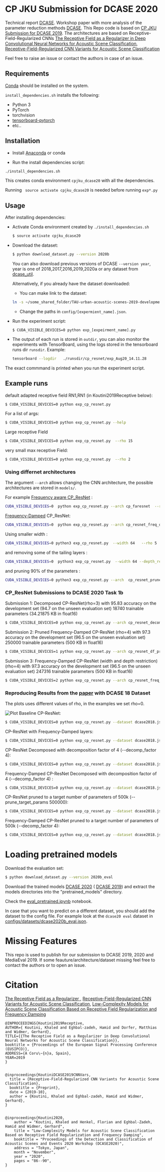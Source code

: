 # CP JKU Submission for DCASE 2020

Technical report [DCASE](http://dcase.community/documents/challenge2020/technical_reports/DCASE2020_Koutini_142.pdf). 
Workshop paper with more analysis of the parameter reduction methods [DCASE](http://dcase.community/documents/workshop2020/proceedings/DCASE2020Workshop_Koutini_91.pdf).
This Repo code is based on [CP JKU Submission for DCASE 2019](https://github.com/kkoutini/cpjku_dcase19). 
The architectures are based on Receptive-Field-Regularized CNNs  [The Receptive Field as a Regularizer in Deep Convolutional Neural Networks for Acoustic Scene Classification]( https://arxiv.org/abs/1907.01803), [Receptive-Field-Regularized CNN Variants for Acoustic Scene Classification](https://arxiv.org/abs/1909.02859)

Feel free to raise an issue or contact the authors in case of an issue.


## Requirements

[Conda]( https://conda.io/projects/conda/en/latest/user-guide/install/index.html?highlight=conda ) should be installed on the system.

```install_dependencies.sh``` installs the following:
* Python 3
* PyTorch  
* torchvision
* [tensorboard-pytorch]( https://github.com/lanpa/tensorboard-pytorch )
* etc..

## Installation
* Install [Anaconda](https://www.anaconda.com/) or conda

* Run the install dependencies script:
```bash
./install_dependencies.sh
```
This creates conda environment ```cpjku_dcase20``` with all the dependencies.

Running
``` source activate cpjku_dcase20``` is needed before running ```exp*.py```


## Usage
After installing dependencies:

- Activate Conda environment created by ```./install_dependencies.sh```
    ```bash
    $ source activate cpjku_dcase20
    ```

- Download the dataset:
    ```bash
    $ python download_dataset.py --version 2020b
    ```
    You can also download previous versions of DCASE ```--version year```, year is one of 2018,2017,2016,2019,2020a or any dataset from [dcase_util](https://dcase-repo.github.io/dcase_util/datasets.html).
    
    Alternatively, if you already have the dataset downloaded:
    - You can make link to the dataset: 
    ```bash
    ln -s ~/some_shared_folder/TAU-urban-acoustic-scenes-2019-development ./datasets/TAU-urban-acoustic-scenes-2019-development
    ```
    
    - Change the paths in ```config/[expermient_name].json```.
    
- Run the experiment script:
    ```
    $ CUDA_VISIBLE_DEVICES=0 python exp_[expeirment_name].py 
    ```
- The output of each run is stored in ``outdir``, you can also monitor the experiments with TensorBoard, using the logs stored in the tensorboard runs dir ```runsdir```. 
 Example: 
     ```bash
     tensorboard --logdir   ./runsdir/cp_resnet/exp_Aug20_14.11.28
     ```
 The exact commmand is printed when you run the experiment script.


## Example runs
default adapted receptive field RN1,RN1 (in Koutini2019Receptive below):
```bash 
$ CUDA_VISIBLE_DEVICES=0 python exp_cp_resnet.py 
```
For a list of args:
```bash 
$ CUDA_VISIBLE_DEVICES=0 python exp_cp_resnet.py --help
```

Large receptive Field
```bash 
$ CUDA_VISIBLE_DEVICES=0 python exp_cp_resnet.py  --rho 15
```
very small max receptive Field:

```bash 
$ CUDA_VISIBLE_DEVICES=0 python exp_cp_resnet.py  --rho 2
```
### Using differnet architectures
The argument ```--arch``` allows changing the CNN architecture, the possible architectures are stored in ```models/```.


For example [Frequency aware CP_ResNet](https://arxiv.org/abs/1909.02859) : 

```bash
CUDA_VISIBLE_DEVICES=0  python exp_cp_resnet.py --arch cp_faresnet  --rho 5

```
[Frequency-Damped](http://dcase.community/documents/workshop2020/proceedings/DCASE2020Workshop_Koutini_91.pdf) CP_ResNet:
```bash
CUDA_VISIBLE_DEVICES=0  python exp_cp_resnet.py --arch cp_resnet_freq_damp  --rho 7

```

Using  smaller width :
```bash
CUDA_VISIBLE_DEVICES=0 python3 exp_cp_resnet.py  --width 64   --rho 5
```
and removing some of the tailing layers :
```bash
CUDA_VISIBLE_DEVICES=0  python3 exp_cp_resnet.py  --width 64 --depth_restriction "0,0,3"  --rho 5
```
and pruning 90% of the parameters :
```bash
CUDA_VISIBLE_DEVICES=0 python3 exp_cp_resnet.py --arch  cp_resnet_prune  --rho 5  --width 64 --depth_restriction "0,0,3" --prune --prune_ratio=0.9
```

### CP_ResNet Submissions to DCASE 2020 Task 1b

Submission 1: Decomposed CP-ResNet(rho=3) with 95.83 accuracy on the development set (94.7 on the unseen evaluation set) 18740 trainable parameters (34.21875 KB in float16)

```bash 
$ CUDA_VISIBLE_DEVICES=0 python exp_cp_resnet.py --arch cp_resnet_decomp --rho 3  --width 48 --depth_restriction "0,4,4" 
```

Submission 2: Pruned Frequency-Damped CP-ResNet (rho=4) with 97.3 accuracy on the development set (96.5 on the unseen evaluation set) 250000 trainable parameters (500 KB in float16)

```bash 
$ CUDA_VISIBLE_DEVICES=1 python exp_cp_resnet.py --arch cp_resnet_df_prune --rho 4  --width 64 --depth_restriction "0,2,4" --prune --prune_method=all  --prune_target_params 250000
```

Submission 3:  Frequency-Damped CP-ResNet (width and depth restriction) (rho=4) with 97.3 accuracy on the development set (96.5 on the unseen evaluation set) 247316 trainable parameters (500 KB in float16)

```bash 
$ CUDA_VISIBLE_DEVICES=2 python exp_cp_resnet.py --arch cp_resnet_freq_damp --rho 4  --width 48 --depth_restriction "0,1,3"
```


### Reproducing Results from the [paper](http://dcase.community/documents/workshop2020/proceedings/DCASE2020Workshop_Koutini_91.pdf) with DCASE 18 Dataset

The plots uses different values of rho, in the examples we set rho=0.

![Plot](figures/damp_desk.png)
Baseline CP-ResNet:

```bash 
$ CUDA_VISIBLE_DEVICES=0 python exp_cp_resnet.py --dataset dcase2018.json --arch cp_resnet  --depth_restriction "0,1,4" --rho 0 
```
CP-ResNet with Frequency-Damped layers:
```bash 
$ CUDA_VISIBLE_DEVICES=0 python exp_cp_resnet.py --dataset dcase2018.json --arch cp_resnet_freq_damp  --depth_restriction "0,1,4" --rho 0 
```

CP-ResNet Decomposed with decomposition factor of 4 (--decomp_factor 4):
```bash 
$ CUDA_VISIBLE_DEVICES=0 python exp_cp_resnet.py --dataset dcase2018.json --arch cp_resnet_decomp   --depth_restriction "0,1,4" --rho 0 --decomp_factor 4
```

Frequency-Damped  CP-ResNet Decomposed  with decomposition factor of 4  (--decomp_factor 4)  :
```bash 
$ CUDA_VISIBLE_DEVICES=0 python exp_cp_resnet.py --dataset dcase2018.json --arch cp_resnet_decomp_freq_damp   --depth_restriction "0,1,4" --rho 0 --decomp_factor 4
```

CP-ResNet pruned to a target number of  parameters of 500k (--prune_target_params 500000):
```bash 
$ CUDA_VISIBLE_DEVICES=0 python exp_cp_resnet.py --dataset dcase2018.json --arch cp_resnet_prune   --depth_restriction "0,1,4" --rho 0  --prune   --prune_target_params 500000
```

Frequency-Damped CP-ResNet pruned  to a target number of  parameters of 500k (--decomp_factor 4):
```bash 
$ CUDA_VISIBLE_DEVICES=0 python exp_cp_resnet.py --dataset dcase2018.json --arch cp_resnet_df_prune   --depth_restriction "0,1,4" --rho 0  --prune   --prune_target_params 500000
```




# Loading pretrained models
Download the evaluation set:
```bash
$ python download_dataset.py --version 2020b_eval
```

Download the trained models  [DCASE 2020](https://zenodo.org/record/4282667) ( [DCASE 2019](  https://zenodo.org/record/3674034)) and extract the models directories into the "pretrained_models" directory.

Check the [eval_pretrained.ipynb](/eval_pretrained.ipynb) notebook.

In case that you want to predict on a different dataset, you should add the dataset to the config file.
For example look at the `dcase20 eval` dataset in  [configs/datasets/dcase2020b_eval.json](configs/datasets/dcase2020b_eval.json).

# Missing Features
This repo is used to publish for our submission to DCASE 2019, 2020 and MediaEval 2019. If some feauture/architecture/dataset missing feel free to contact the authors or to open an issue.

# Citation


[The Receptive Field as a Regularizer ]( https://arxiv.org/abs/1907.01803 ), 
[Receptive-Field-Regularized CNN Variants for Acoustic Scene Classification](https://arxiv.org/abs/1909.02859), 
[Low-Complexity Models for Acoustic Scene Classification Based on Receptive Field Regularization and Frequency Damping](http://dcase.community/documents/workshop2020/proceedings/DCASE2020Workshop_Koutini_91.pdf)

```
@INPROCEEDINGS{Koutini2019Receptive,
AUTHOR={ Koutini, Khaled and Eghbal-zadeh, Hamid and Dorfer, Matthias and Widmer, Gerhard},
TITLE={{The Receptive Field as a Regularizer in Deep Convolutional Neural Networks for Acoustic Scene Classification}},
booktitle = {Proceedings of the European Signal Processing Conference (EUSIPCO)},
ADDRESS={A Coru\~{n}a, Spain},
YEAR=2019
}


@inproceedings{KoutiniDCASE2019CNNVars,
  title = {Receptive-Field-Regularized CNN Variants for Acoustic Scene Classification},
  booktitle = {Preprint},
  date = {2019-10},
  author = {Koutini, Khaled and Eghbal-zadeh, Hamid and Widmer, Gerhard},
}


@inproceedings{Koutini2020,
    author = "Koutini, Khaled and Henkel, Florian and Eghbal-Zadeh, Hamid and Widmer, Gerhard",
    title = "Low-Complexity Models for Acoustic Scene Classification Based on Receptive Field Regularization and Frequency Damping",
    booktitle = "Proceedings of the Detection and Classification of Acoustic Scenes and Events 2020 Workshop (DCASE2020)",
    address = "Tokyo, Japan",
    month = "November",
    year = "2020",
    pages = "86--90",
}


 ```